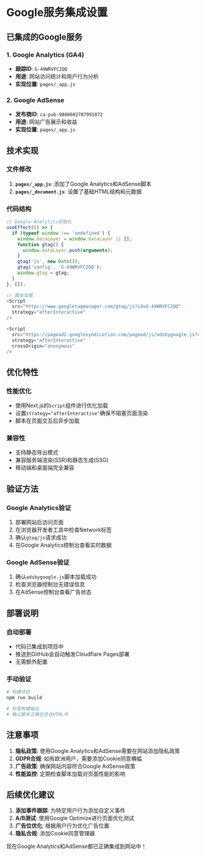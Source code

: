 # Google服务集成设置

## 已集成的Google服务

### 1. Google Analytics (GA4)
- **跟踪ID**: `G-49WRVFC2QQ`
- **用途**: 网站访问统计和用户行为分析
- **实现位置**: `pages/_app.js`

### 2. Google AdSense
- **发布商ID**: `ca-pub-9886602787991072`
- **用途**: 网站广告展示和收益
- **实现位置**: `pages/_app.js`

## 技术实现

### 文件修改
1. **`pages/_app.js`**: 添加了Google Analytics和AdSense脚本
2. **`pages/_document.js`**: 设置了基础HTML结构和元数据

### 代码结构
```javascript
// Google Analytics初始化
useEffect(() => {
  if (typeof window !== 'undefined') {
    window.dataLayer = window.dataLayer || [];
    function gtag() {
      window.dataLayer.push(arguments);
    }
    gtag('js', new Date());
    gtag('config', 'G-49WRVFC2QQ');
    window.gtag = gtag;
  }
}, []);

// 脚本加载
<Script
  src="https://www.googletagmanager.com/gtag/js?id=G-49WRVFC2QQ"
  strategy="afterInteractive"
/>

<Script
  src="https://pagead2.googlesyndication.com/pagead/js/adsbygoogle.js?client=ca-pub-9886602787991072"
  strategy="afterInteractive"
  crossOrigin="anonymous"
/>
```

## 优化特性

### 性能优化
- 使用Next.js的`Script`组件进行优化加载
- 设置`strategy="afterInteractive"`确保不阻塞页面渲染
- 脚本在页面交互后异步加载

### 兼容性
- 支持静态导出模式
- 兼容服务端渲染(SSR)和静态生成(SSG)
- 移动端和桌面端完全兼容

## 验证方法

### Google Analytics验证
1. 部署网站后访问页面
2. 在浏览器开发者工具中检查Network标签
3. 确认`gtag/js`请求成功
4. 在Google Analytics控制台查看实时数据

### Google AdSense验证
1. 确认`adsbygoogle.js`脚本加载成功
2. 检查浏览器控制台无错误信息
3. 在AdSense控制台查看广告状态

## 部署说明

### 自动部署
- 代码已集成到项目中
- 推送到GitHub会自动触发Cloudflare Pages部署
- 无需额外配置

### 手动验证
```bash
# 构建项目
npm run build

# 检查构建输出
# 确认脚本正确包含在HTML中
```

## 注意事项

1. **隐私政策**: 使用Google Analytics和AdSense需要在网站添加隐私政策
2. **GDPR合规**: 如有欧洲用户，需要添加Cookie同意横幅
3. **广告政策**: 确保网站内容符合Google AdSense政策
4. **性能监控**: 定期检查脚本加载对页面性能的影响

## 后续优化建议

1. **添加事件跟踪**: 为特定用户行为添加自定义事件
2. **A/B测试**: 使用Google Optimize进行页面优化测试
3. **广告位优化**: 根据用户行为优化广告位置
4. **隐私合规**: 添加Cookie同意管理器

现在Google Analytics和AdSense都已正确集成到网站中！